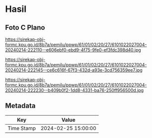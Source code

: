 # Hasil

## Foto C Plano

https://sirekap-obj-formc.kpu.go.id/8b7a/pemilu/ppwp/61/01/02/20/27/6101022027004-20240214-222110--e606ebf0-ebd9-4f75-9fe0-ef3fdc398d40.jpg

https://sirekap-obj-formc.kpu.go.id/8b7a/pemilu/ppwp/61/01/02/20/27/6101022027004-20240214-222145--ce6c616f-67f3-432d-a93e-3cd756359ee7.jpg

https://sirekap-obj-formc.kpu.go.id/8b7a/pemilu/ppwp/61/01/02/20/27/6101022027004-20240214-222230--b409b0f2-1dd8-4331-ba76-250ff956500d.jpg


## Metadata

| Key        | Value               |
| ---------- | ------------------- |
| Time Stamp | 2024-02-25 15:00:00 |



